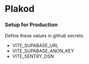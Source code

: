 # Plakod
### Setup for Production
Define these values in github secrets.
- VITE_SUPABASE_URL
- VITE_SUPABASE_ANON_KEY
- VITE_SENTRY_DSN
